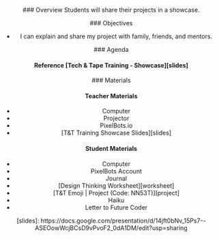 <header title='PixelBots Emoji' subtitle='Lesson 10: Showcase'/>

<notable>

<iconp src='/icons/activity.png'>### Overview</iconp>
Students will share their projects in a showcase.

<iconp src='/icons/objectives.png'>### Objectives</iconp>
- I can explain and share my project with family, friends, and mentors.



<iconp src='/icons/agenda.png'>### Agenda</iconp>
#### Reference [Tech & Tape Training - Showcase][slides]

<note>

<iconp src='/icons/materials.png'>### Materials</iconp>

#### Teacher Materials
- Computer
- Projector
- PixelBots.io
- [T&T Training Showcase Slides][slides]




#### Student Materials
- Computer
- PixelBots Account
- Journal
- [Design Thinking Worksheet][worksheet]
- [T&T Emoji | Project (Code: NN53T)][project]
- Haiku
- Letter to Future Coder


</note>
<pagebreak/>




</notable>
[slides]: https://docs.google.com/presentation/d/14jft0bNv_15Ps7--ASEOowWcjBCsD9vPvoF2_0dA1DM/edit?usp=sharing
